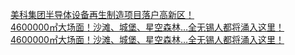   
[美科集团半导体设备再生制造项目落户高新区！](http://www.dianyue.me/archives/115/d7itvi3vyzmbnson/)  
[4600000㎡大场面！沙滩、城堡、星空森林…全无锡人都将涌入这里！](http://www.dianyue.me/archives/156/a8o5atr732vywab6/)  
[4600000㎡大场面！沙滩、城堡、星空森林…全无锡人都将涌入这里！](http://www.dianyue.me/archives/998/sg2iua1s7eerry06/)